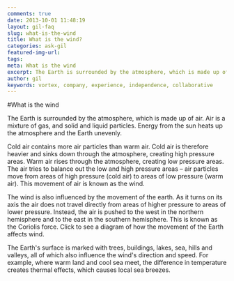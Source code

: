 ```yaml
---
comments: true
date: 2013-10-01 11:48:19
layout: gil-faq
slug: what-is-the-wind
title: What is the wind?
categories: ask-gil
featured-img-url:
tags:
meta: What is the wind
excerpt: The Earth is surrounded by the atmosphere, which is made up of air. Air is a mixture of gas, and solid and liquid particles. Energy from the sun heats up the atmosphere and the Earth unevenly.
author: gil
keywords: vortex, company, experience, independence, collaborative
---
```


#What is the wind

The Earth is surrounded by the atmosphere, which is made up of air. Air is a mixture of gas, and solid and liquid particles. Energy from the sun heats up the atmosphere and the Earth unevenly.

Cold air contains more air particles than warm air. Cold air is therefore heavier and sinks down through the atmosphere, creating high pressure areas. Warm air rises through the atmosphere, creating low pressure areas. The air tries to balance out the low and high pressure areas – air particles move from areas of high pressure (cold air) to areas of low pressure (warm air). This movement of air is known as the wind.

The wind is also influenced by the movement of the earth. As it turns on its axis the air does not travel directly from areas of higher pressure to areas of lower pressure. Instead, the air is pushed to the west in the northern hemisphere and to the east in the southern hemisphere. This is known as the Coriolis force. Click to see a diagram of how the movement of the Earth affects wind.

The Earth's surface is marked with trees, buildings, lakes, sea, hills and valleys, all of which also influence the wind's direction and speed. For example, where warm land and cool sea meet, the difference in temperature creates thermal effects, which causes local sea breezes.
